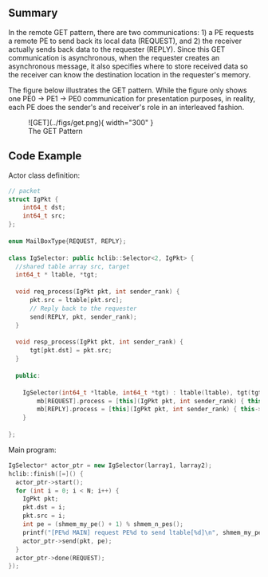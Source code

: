 ## Summary

In the remote GET pattern, there are two communications: 1) a PE requests a remote PE to send back its local data (REQUEST), and 2) the receiver actually sends back data to the requester (REPLY). Since this GET communication is asynchronous, when the requester creates an asynchronous message, it also specifies where to store received data so the receiver can know the destination location in the requester's memory. 

The figure below illustrates the GET pattern. While the figure only shows one PE0 -> PE1 -> PE0 communication for presentation purposes, in reality, each PE does the sender's and receiver's role in an interleaved fashion.

<figure markdown>
  ![GET](../figs/get.png){ width="300" }
  <figcaption>The GET Pattern</figcaption>
</figure>

## Code Example

Actor class definition:

``` c++ linenums="1"
// packet
struct IgPkt {
    int64_t dst;
    int64_t src;
};

enum MailBoxType{REQUEST, REPLY};

class IgSelector: public hclib::Selector<2, IgPkt> {
  //shared table array src, target
  int64_t * ltable, *tgt;

  void req_process(IgPkt pkt, int sender_rank) {
      pkt.src = ltable[pkt.src];
      // Reply back to the requester
      send(REPLY, pkt, sender_rank);
  }

  void resp_process(IgPkt pkt, int sender_rank) {
      tgt[pkt.dst] = pkt.src;
  }

  public:

    IgSelector(int64_t *ltable, int64_t *tgt) : ltable(ltable), tgt(tgt){
        mb[REQUEST].process = [this](IgPkt pkt, int sender_rank) { this->req_process(pkt, sender_rank); };
        mb[REPLY].process = [this](IgPkt pkt, int sender_rank) { this->resp_process(pkt, sender_rank); };
    }

};
```

Main program:

``` c++ linenums="1"
IgSelector* actor_ptr = new IgSelector(larray1, larray2);
hclib::finish([=]() {
  actor_ptr->start();
  for (int i = 0; i < N; i++) {
    IgPkt pkt;
    pkt.dst = i;
    pkt.src = i;
    int pe = (shmem_my_pe() + 1) % shmem_n_pes();
    printf("[PE%d MAIN] request PE%d to send ltable[%d]\n", shmem_my_pe(), pe, i);
    actor_ptr->send(pkt, pe);
  }
  actor_ptr->done(REQUEST);
});
```
